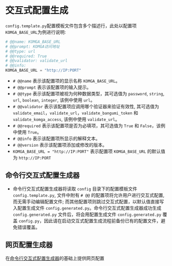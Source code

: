 # 交互式配置生成

`config.template.py`配置模板文件包含多个描述行，此处以配置项`KOMGA_BASE_URL`为例进行说明:

  ```python
  # @@name: KOMGA_BASE_URL
  # @@prompt: KOMGA访问地址
  # @@type: url
  # @@required: True
  # @@validator: validate_url
  # @@info:
  KOMGA_BASE_URL = "http://IP:PORT"
  ```

- `# @@name` 表示该配置项的显示名称 `KOMGA_BASE_URL`。
- `# @@prompt` 表示该配置项的输入提示。
- `# @@type` 表示该配置项被视为何种数据类型，其可选值为 `password`, `string`, `url`, `boolean`, `integer`, 该例中使用 `url`。
- `# @@validator` 表示该配置项应调用哪个验证器来验证有效性, 其可选值为`validate_email`，`validate_url`，`validate_bangumi_token` 和 `validate_komga_access`, 该例中使用 `validate_url`。
- `# @@required` 表示该配置项是否为必填项，其可选值为 `True` 和 `False`，该例中使用 `True`。
- `# @@info` 表示该配置项所显示的解释文本。
- `# @@version` 表示该配置项添加或修改的版本。
- `KOMGA_BASE_URL = "http://IP:PORT"` 表示配置项 `KOMGA_BASE_URL` 的默认值为 `http://IP:PORT`

## 命令行交互式配置生成器

- 命令行交互式配置生成器将读取 `config` 目录下的配置模板文件 `config.template.py`, 文件中附有 `# @@` 的配置项将允许用户进行交互式配置, 而无需手动编辑配置文件; 而其他配置项则跳过交互式配置，以默认值直接写入配置生成文件 `config.generated.py`。命令行交互式配置生成器成功生成 `config.generated.py` 文件后，将会用配置生成文件 `config.generated.py` 覆盖 `config.py`，因此请在启动交互式配置生成流程前备份已有的配置文件，避免错误覆盖。

## 网页配置生成器

在[命令行交互式配置生成器](./generate_config.md#命令行交互式配置生成器)的基础上提供网页配置
